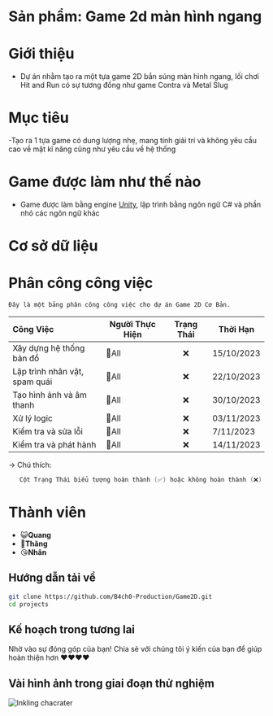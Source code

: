 
# Sản phẩm: Game 2d màn hình ngang
# Giới thiệu
- Dự án nhằm tạo ra một tựa game 2D bắn súng màn hình ngang, lối chơi Hit and Run có sự tương đồng như game Contra và Metal Slug
# Mục tiêu
-Tạo ra 1 tựa game có dung lượng nhẹ, mang tính giải trí và không yêu cầu cao về mặt kĩ năng cũng như yêu cầu về hệ thống 
# Game được làm như thế nào
- Game được làm bằng engine [Unity](https://unity.com/), lập trình bằng ngôn ngữ C# và phần nhỏ các ngôn ngữ khác 
# Cơ sở dữ liệu
# Phân công công việc

    Đây là một bảng phân công công việc cho dự án Game 2D Cơ Bản.

| Công Việc                   | Người Thực Hiện  | Trạng Thái | Thời Hạn   |
|:-----------------------------------|------------------|:------------:|------------|
| Xây dựng hệ thống bản đồ    | 🤡All       | ❌        | 15/10/2023 |
| Lập trình nhân vật, spam quái          | 🤡All          | ❌        | 22/10/2023 |
| Tạo hình ảnh và âm thanh  | 🤡All     | ❌        | 30/10/2023 |
| Xử lý logic           | 🤡All          | ❌        | 03/11/2023 |
| Kiểm tra và sửa lỗi       | 🤡All           | ❌        | 7/11/2023 |
| Kiểm tra và phát hành       | 🤡All           | ❌        | 14/11/2023 

$\to$ Chú thích:
```c
   Cột Trạng Thái biểu tượng hoàn thành (✅) hoặc không hoàn thành (❌) của công việc được giao.
```
# Thành viên    
- 😺**Quang**
- 🤡**Thăng** 
- 😘**Nhân**

## Hướng dẫn tải về

```bash
git clone https://github.com/B4ch0-Production/Game2D.git
cd projects
```
## Kế hoạch trong tương lai
 Nhờ vào sự đóng góp của bạn!
 Chia sẻ với chúng tôi ý kiến của bạn để giúp hoàn thiện hơn ❤️❤️❤️❤️
## Vài hình ảnh trong giai đoạn thử nghiệm
![Inkling chacrater](https://i.imgur.com/eN58YRF.png "Inkling chacrater")


